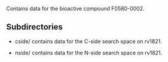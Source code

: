 Contains data for the bioactive compound F0580-0002.

## Subdirectories

- cside/ contains data for the C-side search space on rv1821.

- nside/ contains data for the N-side search space on rv1821.

